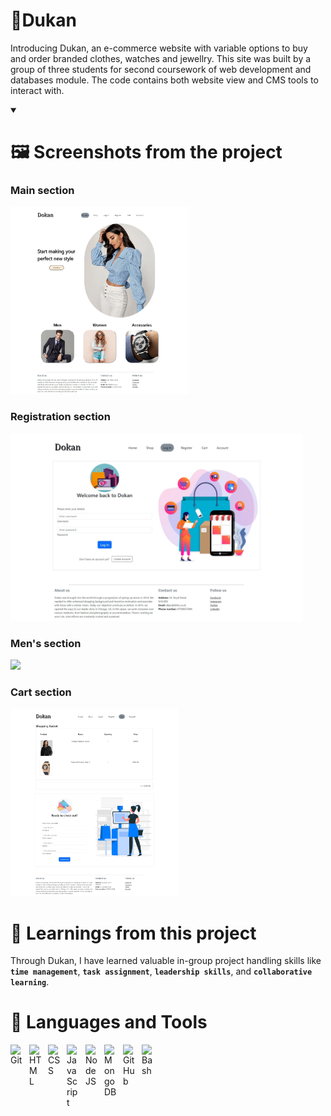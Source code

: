 # 🛒Dukan 
Introducing Dukan, an e-commerce website with variable options to buy and order branded clothes, watches and jewellry.
This site was built by a group of three students for second coursework of web development and databases module. The code contains both website view and CMS tools to interact with.

<details open>
<summary><h1>🖼️ Screenshots from the project</h1></summary>
  <h3>Main section</h3>
  <img src='https://github.com/SalonTamang/dukan-ecom-site-with-CMS-tools/blob/main/home.jpeg?raw=true' height='300'>
  <h3>Registration section</h3>
  <img src='https://github.com/SalonTamang/dukan-ecom-site-with-CMS-tools/blob/main/register.jpeg?raw=true' height='300'>
  <h3>Men's section</h3>
  <img src='https://github.com/SalonTamang/dukan-ecom-site-with-CMS-tools/blob/main/Mens.jpeg?raw=true' height='300'>
  <h3>Cart section</h3>
  <img src='https://github.com/SalonTamang/dukan-ecom-site-with-CMS-tools/blob/main/cart.jpeg?raw=true' height='300'>
</details>

# 📓 Learnings from this project 
Through Dukan, I have learned valuable in-group project handling skills like **`time management`**, **`task assignment`**, **`leadership skills`**, and **`collaborative learning`**.

# 🧰 Languages and Tools

<img align="left" alt="Git" width="20px" style="padding-right:10px;" src="https://cdn.jsdelivr.net/gh/devicons/devicon/icons/git/git-original.svg" />
<img align="left" alt="HTML" width="20px" style="padding-right:10px;" src="https://cdn.jsdelivr.net/gh/devicons/devicon/icons/html5/html5-plain.svg" />
<img align="left" alt="CSS" width="20px" style="padding-right:10px;" src="https://cdn.jsdelivr.net/gh/devicons/devicon/icons/css3/css3-plain.svg" />
<img align="left" alt="JavaScript" width="20px" style="padding-right:10px;" src="https://cdn.jsdelivr.net/gh/devicons/devicon/icons/javascript/javascript-plain.svg" />
<img align="left" alt="NodeJS" width="20px" style="padding-right:10px;" src="https://cdn.jsdelivr.net/gh/devicons/devicon/icons/nodejs/nodejs-original.svg" />
<img align="left" alt="MongoDB" width="20px" style="padding-right:10px;" src="https://cdn.jsdelivr.net/gh/devicons/devicon/icons/mongodb/mongodb-original.svg" />
<img align="left" alt="GitHub" width="20px" style="padding-right:10px;" src="https://cdn.jsdelivr.net/gh/devicons/devicon/icons/github/github-original.svg" />
<img align="left" alt="Bash" width="20px" style="padding-right:10px;" src="https://cdn.jsdelivr.net/gh/devicons/devicon/icons/bash/bash-original.svg" />
<br />

#



